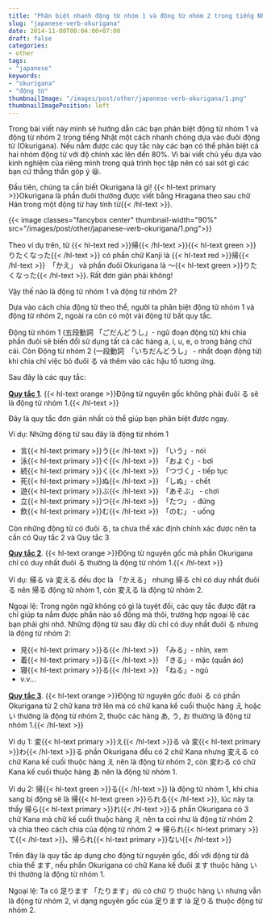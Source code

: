 ```yaml
---
title: "Phân biệt nhanh động từ nhóm 1 và động từ nhóm 2 trong tiếng Nhật dựa vào okurigana"
slug: "japanese-verb-okurigana"
date: 2014-11-08T00:04:00+07:00
draft: false
categories:
- other
tags:
- "japanese"
keywords:
- "okurigana"
- "động từ"
thumbnailImage: "/images/post/other/japanese-verb-okurigana/1.png"
thumbnailImagePosition: left
---
```


Trong bài viết này mình sẽ hướng dẫn các bạn phân biệt động từ nhóm 1 và động từ nhóm 2 trong tiếng Nhật một cách nhanh chóng dựa vào đuôi động từ (Okurigana). Nếu nắm được các quy tắc này các bạn có thể phân biệt cả hai nhóm động từ với độ chính xác lên đến 80%. Vì bài viết chủ yếu dựa vào kinh nghiệm của riêng mình trong quá trình học tập nên có sai sót gì các bạn cứ thẳng thắn góp ý :laughing:.

<!--more-->

Đầu tiên, chúng ta cần biết Okurigana là gì! {{< hl-text primary >}}Okurigana là phần đuôi thường được viết bằng Hiragana theo sau chữ Hán trong một động từ hay tính từ{{< /hl-text >}}.

{{< image classes="fancybox center" thumbnail-width="90%" src="/images/post/other/japanese-verb-okurigana/1.png">}}

Theo ví dụ trên, từ {{< hl-text red >}}帰{{< /hl-text >}}{{< hl-text green >}}りたくなった{{< /hl-text >}} có phần chữ Kanji là {{< hl-text red >}}帰{{< /hl-text >}}　「かえ」 và phần đuôi Okurigana là ～{{< hl-text green >}}りたくなった{{< /hl-text >}}. Rất đơn giản phải không!

Vậy thế nào là động từ nhóm 1 và động từ nhóm 2?

Dựa vào cách chia động từ theo thể, người ta phân biệt động từ nhóm 1 và động từ nhóm 2, ngoài ra còn có một vài động từ bất quy tắc.

Động từ nhóm 1 (五段動詞 「ごだんどうし」- ngũ đoạn động từ) khi chia phần đuôi sẽ biến đổi sử dụng tất cả các hàng a, i, u, e, o trong bảng chữ cái. Còn Động từ nhóm 2 (一段動詞　「いちだんどうし」 - nhất đoạn động từ) khi chia chỉ việc bỏ đuôi る và thêm vào các hậu tố tương ứng.

Sau đây là các quy tắc:

<u>**Quy tắc 1**</u>. {{< hl-text orange >}}Động từ nguyên gốc không phải đuôi る sẽ là động từ nhóm 1.{{< /hl-text >}}

Đây là quy tắc đơn giản nhất có thể giúp bạn phân biệt được ngay.

Ví dụ:
Những động từ sau đây là động từ nhóm 1

- 言{{< hl-text primary >}}う{{< /hl-text >}}　「いう」- nói
- 泳{{< hl-text primary >}}ぐ{{< /hl-text >}}　「およぐ」- bơi
- 続{{< hl-text primary >}}く{{< /hl-text >}}　「つづく」- tiếp tục
- 死{{< hl-text primary >}}ぬ{{< /hl-text >}}　「しぬ」- chết
- 遊{{< hl-text primary >}}ぶ{{< /hl-text >}}　「あそぶ」 - chơi
- 立{{< hl-text primary >}}つ{{< /hl-text >}}　「たつ」 - đứng
- 飲{{< hl-text primary >}}む{{< /hl-text >}}　「のむ」 - uống

Còn những động từ có đuôi る, ta chưa thể xác định chính xác được nên ta cần có Quy tắc 2 và Quy tắc 3

<u>**Quy tắc 2**</u>. {{< hl-text orange >}}Động từ nguyên gốc mà phần Okurigana chỉ có duy nhất đuôi る thường là động từ nhóm 1.{{< /hl-text >}}

Ví dụ: 帰る và 変える đều đọc là 「かえる」 nhưng 帰る chỉ có duy nhất đuôi る nên 帰る động từ nhóm 1, còn 変える là động từ nhóm 2.

Ngoại lệ:
Trong ngôn ngữ không có gì là tuyệt đối, các quy tắc được đặt ra chỉ giúp ta nắm được phần nào số đông mà thôi, trường hợp ngoại lệ các bạn phải ghi nhớ.
Những động từ sau đây dù chỉ có duy nhất đuôi る nhưng là động từ nhóm 2:

- 見{{< hl-text primary >}}る{{< /hl-text >}}　「みる」- nhìn, xem
- 着{{< hl-text primary >}}る{{< /hl-text >}}　「きる」- mặc (quần áo)
- 寝{{< hl-text primary >}}る{{< /hl-text >}}　「ねる」- ngủ
- v.v...

<u>**Quy tắc 3**</u>. {{< hl-text orange >}}Động từ nguyên gốc đuôi る có phần Okurigana từ 2 chữ kana trở lên mà có chữ kana kế cuối thuộc hàng え hoặc い thường là động từ nhóm 2, thuộc các hàng あ, う, お thường là động từ nhóm 1.{{< /hl-text >}}

Ví dụ 1: 変{{< hl-text primary >}}え{{< /hl-text >}}る và 変{{< hl-text primary >}}わ{{< /hl-text >}}る phần Okurigana đều có 2 chữ Kana nhưng 変える có chữ Kana kế cuối thuộc hàng え nên là động từ nhóm 2, còn 変わる có chữ Kana kế cuối thuộc hàng あ nên là động từ nhóm 1.

Ví dụ 2: 帰{{< hl-text green >}}る{{< /hl-text >}} là động từ nhóm 1, khi chia sang bị động sẽ là 帰{{< hl-text green >}}られる{{< /hl-text >}}, lúc này ta thấy 帰ら{{< hl-text primary >}}れ{{< /hl-text >}}る phần Okurigana có 3 chữ Kana mà chữ kế cuối thuộc hàng え nên ta coi như là động từ nhóm 2 và chia theo cách chia của động từ nhóm 2 => 帰られ{{< hl-text primary >}}て{{< /hl-text >}}、帰られ{{< hl-text primary >}}ない{{< /hl-text >}}

Trên đây là quy tắc áp dụng cho động từ nguyên gốc, đối với động từ đã chia thể ます,  nếu phần Okurigana có chữ Kana kế đuôi ます thuộc hàng い thì thường là động từ nhóm 1.

Ngoại lệ: Ta có 足ります 「たります」dù có chữ り thuộc hàng い nhưng vẫn là động từ nhóm 2, vì dạng nguyên gốc của  足ります là 足りる thuộc động từ nhóm 2.